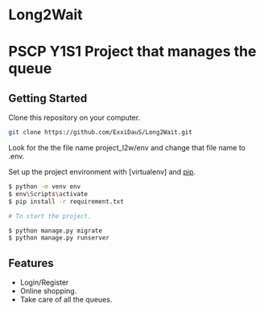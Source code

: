 # Long2Wait
# PSCP Y1S1 Project that manages the queue

## Getting Started

Clone this repository on your computer.
```bash
git clone https://github.com/ExxiDauS/Long2Wait.git
```

Look for the the file name project_l2w/env and change that file name to .env.

Set up the project environment with [virtualenv] and [pip](https://pip.pypa.io).

```bash
$ python -m venv env
$ env\Scripts\activate
$ pip install -r requirement.txt

# To start the project.

$ python manage.py migrate
$ python manage.py runserver
```

## Features

* Login/Register
* Online shopping.
* Take care of all the queues.

